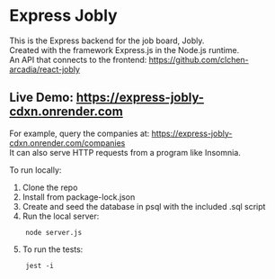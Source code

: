 # Express Jobly

This is the Express backend for the job board, Jobly.  
Created with the framework Express.js in the Node.js runtime.  
An API that connects to the frontend: https://github.com/clchen-arcadia/react-jobly  

## Live Demo: https://express-jobly-cdxn.onrender.com  
For example, query the companies at: https://express-jobly-cdxn.onrender.com/companies  
It can also serve HTTP requests from a program like Insomnia.

To run locally:
1. Clone the repo
2. Install from package-lock.json
3. Create and seed the database in psql with the included .sql script
4. Run the local server:
```
    node server.js
```
5. To run the tests:
```
    jest -i
```
